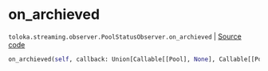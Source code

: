 # on_archieved
`toloka.streaming.observer.PoolStatusObserver.on_archieved` | [Source code](https://github.com/Toloka/toloka-kit/blob/v1.1.3/src/streaming/observer.py#L230)

```python
on_archieved(self, callback: Union[Callable[[Pool], None], Callable[[Pool], Awaitable[None]]])
```


